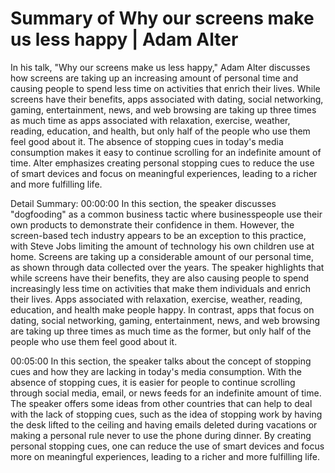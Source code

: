 # Summary of Why our screens make us less happy | Adam Alter

In his talk, "Why our screens make us less happy," Adam Alter discusses how screens are taking up an increasing amount of personal time and causing people to spend less time on activities that enrich their lives. While screens have their benefits, apps associated with dating, social networking, gaming, entertainment, news, and web browsing are taking up three times as much time as apps associated with relaxation, exercise, weather, reading, education, and health, but only half of the people who use them feel good about it. The absence of stopping cues in today's media consumption makes it easy to continue scrolling for an indefinite amount of time. Alter emphasizes creating personal stopping cues to reduce the use of smart devices and focus on meaningful experiences, leading to a richer and more fulfilling life.

Detail Summary: 
00:00:00
In this section, the speaker discusses "dogfooding" as a common business tactic where businesspeople use their own products to demonstrate their confidence in them. However, the screen-based tech industry appears to be an exception to this practice, with Steve Jobs limiting the amount of technology his own children use at home. Screens are taking up a considerable amount of our personal time, as shown through data collected over the years. The speaker highlights that while screens have their benefits, they are also causing people to spend increasingly less time on activities that make them individuals and enrich their lives. Apps associated with relaxation, exercise, weather, reading, education, and health make people happy. In contrast, apps that focus on dating, social networking, gaming, entertainment, news, and web browsing are taking up three times as much time as the former, but only half of the people who use them feel good about it.

00:05:00
In this section, the speaker talks about the concept of stopping cues and how they are lacking in today's media consumption. With the absence of stopping cues, it is easier for people to continue scrolling through social media, email, or news feeds for an indefinite amount of time. The speaker offers some ideas from other countries that can help to deal with the lack of stopping cues, such as the idea of stopping work by having the desk lifted to the ceiling and having emails deleted during vacations or making a personal rule never to use the phone during dinner. By creating personal stopping cues, one can reduce the use of smart devices and focus more on meaningful experiences, leading to a richer and more fulfilling life.

